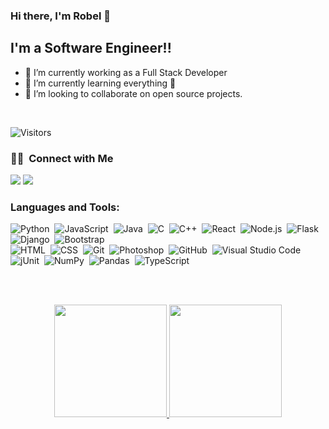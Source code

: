 ### Hi there, I'm Robel 👋 

## I'm a Software Engineer!!

- 🔭 I’m currently working as a Full Stack Developer
- 🌱 I’m currently learning everything 🤣
- 👯 I’m looking to collaborate on open source projects.
<br />

![Visitors](https://visitor-badge.glitch.me/badge?page_id=robeleph.robeleph)

### 🤝🏻 &nbsp;Connect with Me

<p align="center">

<a href="https://www.linkedin.com/in/robel-ephraim/"><img src="https://img.shields.io/badge/-Robel%20Ephraim%20-0077B5?style=flat&logo=Linkedin&logoColor=white"/></a>
<a href="mailto:ephraimrobel15@gmail.com"><img src="https://img.shields.io/badge/-ephraimrobel15@gmail.com-D14836?style=flat&logo=Gmail&logoColor=white"/></a>
</p>


### Languages and Tools:

![Python](https://img.shields.io/badge/-Python-05122A?style=flat&logo=python)&nbsp;
![JavaScript](https://img.shields.io/badge/-JavaScript-05122A?style=flat&logo=javascript)&nbsp;
![Java](https://img.shields.io/badge/-Java-05122A?style=flat&logo=Java&logoColor=FFA518)&nbsp;
![C](https://img.shields.io/badge/-C-05122A?style=flat&logo=C&logoColor=A8B9CC)&nbsp;
![C++](https://img.shields.io/badge/-C++-05122A?style=flat&logo=C%2B%2B&logoColor=00599C)&nbsp;
![React](https://img.shields.io/badge/-React-05122A?style=flat&logo=react)&nbsp;
![Node.js](https://img.shields.io/badge/-Node.js-05122A?style=flat&logo=node.js)&nbsp;
![Flask](https://img.shields.io/badge/-Flask-05122A?style=flat&logo=flask)&nbsp;
![Django](https://img.shields.io/badge/-Django-05122A?style=flat&logo=django&logoColor=092E20)&nbsp;
![Bootstrap](https://img.shields.io/badge/-Bootstrap-05122A?style=flat&logo=bootstrap&logoColor=563D7C)\
![HTML](https://img.shields.io/badge/-HTML-05122A?style=flat&logo=HTML5)&nbsp;
![CSS](https://img.shields.io/badge/-CSS-05122A?style=flat&logo=CSS3&logoColor=1572B6)&nbsp;
![Git](https://img.shields.io/badge/-Git-05122A?style=flat&logo=git)&nbsp;
![Photoshop](https://img.shields.io/badge/-Photoshop-05122A?style=flat&logo=adobe-photoshop)&nbsp;
![GitHub](https://img.shields.io/badge/-GitHub-05122A?style=flat&logo=github)&nbsp;
![Visual Studio Code](https://img.shields.io/badge/-Visual%20Studio%20Code-05122A?style=flat&logo=visual-studio-code&logoColor=007ACC)&nbsp;
![jUnit](https://img.shields.io/badge/jUnit%20-%23150458.svg?&style=flat&logo=Java&logoColor=white)&nbsp;
![NumPy](https://img.shields.io/badge/numpy%20-%23013243.svg?&style=flat&logo=numpy&logoColor=white)&nbsp;
![Pandas](https://img.shields.io/badge/pandas%20-%23150458.svg?&style=flat&logo=pandas&logoColor=white)&nbsp;
![TypeScript](https://img.shields.io/badge/typescript%20-%23150458.svg?&style=flat&logo=typescript&logoColor=white)&nbsp;

<br />
<br />

<p align="center">
<a href="https://github.com/robeleph">
  <img height="180em" src="https://github-readme-stats-eight-theta.vercel.app/api?username=robeleph&show_icons=true&theme=algolia&include_all_commits=true&count_private=true"/>
  <img height="180em" src="https://github-readme-stats-eight-theta.vercel.app/api/top-langs/?username=robeleph&layout=compact&langs_count=8&theme=algolia"/>
</a>
</p>


[linkedin]: https://www.linkedin.com/in/robel-ephraim
[gmail]: https://www.mailto:ephraimrobel15@gmail.com
